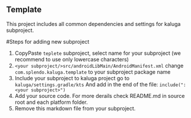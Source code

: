 ## Template 
This project includes all common dependencies and settings for kaluga subproject.

#Steps for adding new subproject
1. CopyPaste `teplete` subproject, select name for your subproject (we recommend to use only lowercase characters)
2. `<your subproject/>src/androidLibMain/AndroidManifest.xml`
	change `com.splendo.kaluga.template` to your subproject package name
3. Include your subproject to kaluga project
	go to `kaluga/settings.gradle/kts`
	And add in the end of the file:
	`include(":<your subproject>")`
4. Add your source code. For more derails check README.md in source root and each platform folder.
5. Remove this markdown file from your subproject.